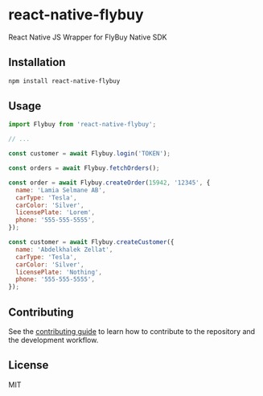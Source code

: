 # react-native-flybuy

React Native JS Wrapper for FlyBuy Native SDK

## Installation

```sh
npm install react-native-flybuy
```

## Usage

```js
import Flybuy from 'react-native-flybuy';

// ...

const customer = await Flybuy.login('TOKEN');

const orders = await Flybuy.fetchOrders();

const order = await Flybuy.createOrder(15942, '12345', {
  name: 'Lamia Selmane AB',
  carType: 'Tesla',
  carColor: 'Silver',
  licensePlate: 'Lorem',
  phone: '555-555-5555',
});

const customer = await Flybuy.createCustomer({
  name: 'Abdelkhalek Zellat',
  carType: 'Tesla',
  carColor: 'Silver',
  licensePlate: 'Nothing',
  phone: '555-555-5555',
});
```

## Contributing

See the [contributing guide](CONTRIBUTING.md) to learn how to contribute to the repository and the development workflow.

## License

MIT
